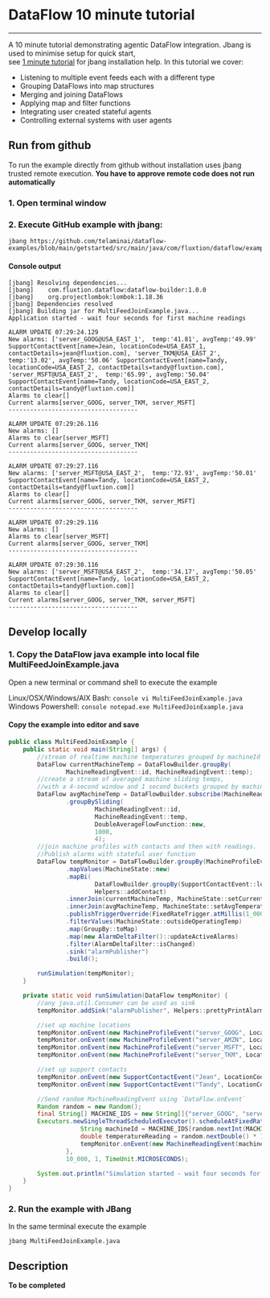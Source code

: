 # DataFlow 10 minute tutorial
---

A 10 minute tutorial demonstrating agentic DataFlow integration. Jbang is used to minimise setup for quick start,  
see [1 minute tutorial](../../getting-started/quickstart.md) for jbang installation help. In this tutorial we cover:
- Listening to multiple event feeds each with a different type
- Grouping DataFlows into map structures
- Merging and joining DataFlows
- Applying map and filter functions
- Integrating user created stateful agents
- Controlling external systems with user agents

## Run from github
To run the example directly from github without installation uses jbang trusted remote execution. **You have to approve
remote code does not run automatically**
### 1. Open terminal window
### 2. Execute GitHub example with jbang:
```console
jbang https://github.com/telaminai/dataflow-examples/blob/main/getstarted/src/main/java/com/fluxtion/dataflow/examples/frontpage/multijoin/MultiFeedJoinExample.java
```

#### Console output

```console
[jbang] Resolving dependencies...
[jbang]    com.fluxtion.dataflow:dataflow-builder:1.0.0
[jbang]    org.projectlombok:lombok:1.18.36
[jbang] Dependencies resolved
[jbang] Building jar for MultiFeedJoinExample.java...
Application started - wait four seconds for first machine readings

ALARM UPDATE 07:29:24.129
New alarms: ['server_GOOG@USA_EAST_1',  temp:'41.81', avgTemp:'49.99' SupportContactEvent[name=Jean, locationCode=USA_EAST_1, contactDetails=jean@fluxtion.com], 'server_TKM@USA_EAST_2',  temp:'13.02', avgTemp:'50.06' SupportContactEvent[name=Tandy, locationCode=USA_EAST_2, contactDetails=tandy@fluxtion.com], 'server_MSFT@USA_EAST_2',  temp:'65.99', avgTemp:'50.04' SupportContactEvent[name=Tandy, locationCode=USA_EAST_2, contactDetails=tandy@fluxtion.com]]
Alarms to clear[]
Current alarms[server_GOOG, server_TKM, server_MSFT]
------------------------------------

ALARM UPDATE 07:29:26.116
New alarms: []
Alarms to clear[server_MSFT]
Current alarms[server_GOOG, server_TKM]
------------------------------------

ALARM UPDATE 07:29:27.116
New alarms: ['server_MSFT@USA_EAST_2',  temp:'72.93', avgTemp:'50.01' SupportContactEvent[name=Tandy, locationCode=USA_EAST_2, contactDetails=tandy@fluxtion.com]]
Alarms to clear[]
Current alarms[server_GOOG, server_TKM, server_MSFT]
------------------------------------

ALARM UPDATE 07:29:29.116
New alarms: []
Alarms to clear[server_MSFT]
Current alarms[server_GOOG, server_TKM]
------------------------------------

ALARM UPDATE 07:29:30.116
New alarms: ['server_MSFT@USA_EAST_2',  temp:'34.17', avgTemp:'50.05' SupportContactEvent[name=Tandy, locationCode=USA_EAST_2, contactDetails=tandy@fluxtion.com]]
Alarms to clear[]
Current alarms[server_GOOG, server_TKM, server_MSFT]
------------------------------------

```

## Develop locally

### 1.  Copy the DataFlow java example into local file MultiFeedJoinExample.java
Open a new terminal or command shell to execute the example

Linux/OSX/Windows/AIX Bash:
```console vi MultiFeedJoinExample.java ```
Windows Powershell:
```console notepad.exe MultiFeedJoinExample.java ```

#### Copy the example into editor and save

```java
public class MultiFeedJoinExample {
    public static void main(String[] args) {
        //stream of realtime machine temperatures grouped by machineId
        DataFlow currentMachineTemp = DataFlowBuilder.groupBy(
                MachineReadingEvent::id, MachineReadingEvent::temp);
        //create a stream of averaged machine sliding temps,
        //with a 4-second window and 1 second buckets grouped by machine id
        DataFlow avgMachineTemp = DataFlowBuilder.subscribe(MachineReadingEvent.class)
                .groupBySliding(
                        MachineReadingEvent::id,
                        MachineReadingEvent::temp,
                        DoubleAverageFlowFunction::new,
                        1000,
                        4);
        //join machine profiles with contacts and then with readings.
        //Publish alarms with stateful user function
        DataFlow tempMonitor = DataFlowBuilder.groupBy(MachineProfileEvent::id)
                .mapValues(MachineState::new)
                .mapBi(
                        DataFlowBuilder.groupBy(SupportContactEvent::locationCode),
                        Helpers::addContact)
                .innerJoin(currentMachineTemp, MachineState::setCurrentTemperature)
                .innerJoin(avgMachineTemp, MachineState::setAvgTemperature)
                .publishTriggerOverride(FixedRateTrigger.atMillis(1_000))
                .filterValues(MachineState::outsideOperatingTemp)
                .map(GroupBy::toMap)
                .map(new AlarmDeltaFilter()::updateActiveAlarms)
                .filter(AlarmDeltaFilter::isChanged)
                .sink("alarmPublisher")
                .build();

        runSimulation(tempMonitor);
    }

    private static void runSimulation(DataFlow tempMonitor) {
        //any java.util.Consumer can be used as sink
        tempMonitor.addSink("alarmPublisher", Helpers::prettyPrintAlarms);

        //set up machine locations
        tempMonitor.onEvent(new MachineProfileEvent("server_GOOG", LocationCode.USA_EAST_1, 70, 48));
        tempMonitor.onEvent(new MachineProfileEvent("server_AMZN", LocationCode.USA_EAST_1, 99.999, 65));
        tempMonitor.onEvent(new MachineProfileEvent("server_MSFT", LocationCode.USA_EAST_2,92, 49.99));
        tempMonitor.onEvent(new MachineProfileEvent("server_TKM", LocationCode.USA_EAST_2,102, 50.0001));

        //set up support contacts
        tempMonitor.onEvent(new SupportContactEvent("Jean", LocationCode.USA_EAST_1, "jean@fluxtion.com"));
        tempMonitor.onEvent(new SupportContactEvent("Tandy", LocationCode.USA_EAST_2, "tandy@fluxtion.com"));

        //Send random MachineReadingEvent using `DataFlow.onEvent` 
        Random random = new Random();
        final String[] MACHINE_IDS = new String[]{"server_GOOG", "server_AMZN", "server_MSFT", "server_TKM"};
        Executors.newSingleThreadScheduledExecutor().scheduleAtFixedRate(() -> {
                    String machineId = MACHINE_IDS[random.nextInt(MACHINE_IDS.length)];
                    double temperatureReading = random.nextDouble() * 100;
                    tempMonitor.onEvent(new MachineReadingEvent(machineId, temperatureReading));
                },
                10_000, 1, TimeUnit.MICROSECONDS);

        System.out.println("Simulation started - wait four seconds for first machine readings\n");
    }
}

```

### 2. Run the example with JBang
In the same terminal execute the example

```console
jbang MultiFeedJoinExample.java
```

## Description

**To be completed**